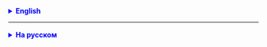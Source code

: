 <details style="margin-top: 16px">
  <summary style="cursor: pointer; color: blue;"><b>English</b></summary>

**Task 1.**
The program receives as input a string and the number of repetitions of this string.
The program should print this string required number of times.

**Task 2.**
Enter a positive integer, find the sum of its digits.

**Task 3.**
On the first day the athlete ran s kilometers, and then every day he increased his mileage by 10% of
previous value. Determine the number of the day for which the athlete’s mileage will be at least target
kilometers. The program receives real numbers s and target as input and must output one
natural number.

**Task 4. (*)**
Enter a six-digit number (bus ticket number).
Determine whether this ticket is "lucky" (the sum of the first three digits is equal to the sum
last three digits).

</details>

<hr>

<details style="margin-top: 16px">
  <summary style="cursor: pointer; color: blue;"><b>На русском</b></summary>

**Задача 0.**
Самостоятельно повторить решение 2-х задач из прошедшего занятия.

**Задача 1.**
Программа получает на вход строку и число повторений этой строки.
Программа должна вывести эту строку нужное количество раз.

**_Пример:_**
строка - "молоко", кол-во раз 3
молоко
молоко
молоко

**Задача 2.**
Вводится положительное целое число, найдите сумму его цифр.
Пример:
1725, сумма цифр = 15

**Задача 3.**
В первый день спортсмен пробежал s километров, а затем он каждый день увеличивал пробег на 10 % от
предыдущего значения. Определите номер того дня, на который пробег спортсмена составит не менее target
километров. Программа получает на вход действительные числа s и target и должна вывести одно
натуральное число.

**Задача 4. (*)**
Вводится шестизначное число (номер автобусного билета).
Определите, является ли этот билет "счастливым" (сумма первых трех цифр равна сумме
трех последних цифр).


</details>
